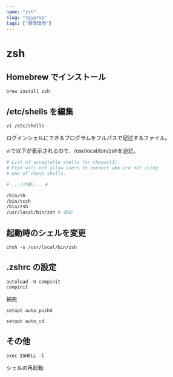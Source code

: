 ```yaml
---
name: "zsh"
slug: "zgyprvp"
tags: ["開発環境"]
---
```


# zsh

## Homebrew でインストール

```
brew install zsh
```


## /etc/shells を編集

```
vi /etc/shells
```

ログインシェルにできるプログラムをフルパスで記述するファイル。

viで以下が表示されるので、/usr/local/bin/zshを追記。

```bash
# List of acceptable shells for chpass(1).
# Ftpd will not allow users to connect who are not using
# one of these shells.

# ...(中略)... #

/bin/sh
/bin/tcsh
/bin/zsh
/usr/local/bin/zsh # 追記
```


## 起動時のシェルを変更

```
chsh -s /usr/local/bin/zsh
```


## .zshrc の設定

```
autoload -U compinit
compinit
```

補完

```
setopt auto_pushd
```

```
setopt auto_cd
```


## その他

```
exec $SHELL -l
```

シェルの再起動

